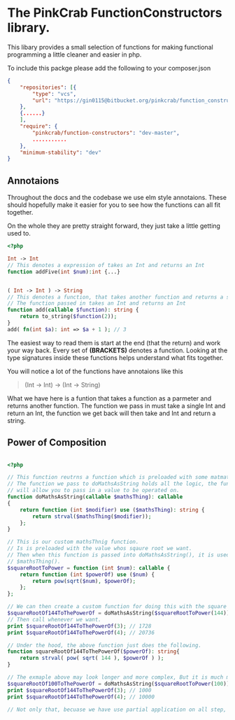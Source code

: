 # The PinkCrab FunctionConstructors library.

This libary provides a small selection of functions for making functional programming a little cleaner and easier in php.

To include this packge please add the following to your composer.json

```json
{
    "repositories": [{
        "type": "vcs",
        "url": "https://gin0115@bitbucket.org/pinkcrab/function_constructors.git"
    },
    {......}
    ],
    "require": {
        "pinkcrab/function-constructors": "dev-master",
        ...........
    },
    "minimum-stability": "dev"
}

```

## Annotaions
Throughout the docs and the codebase we use elm style annotaions. These should hopefully make it easier for you to see how the functions can all fit together.

On the whole they are pretty straight forward, they just take a little getting used to.

```php
<?php

Int -> Int 
// This denotes a expression of takes an Int and returns an Int
function addFive(int $num):int {...}


( Int -> Int ) -> String 
// This denotes a function, that takes another function and returns a string.
// The function passed in takes an Int and returns an Int
function add(callable $function): string {
    return to_string($function(2));
}
add( fn(int $a): int => $a + 1 ); // 3
```
The easiest way to read them is start at the end (that the return) and work your way back. Every set of **(BRACKETS)** denotes a function. Looking at the type signatures inside these functions helps understand what fits together.

You will notice a lot of the functions have annotaions like this
> (Int -> Int) -> (Int -> String)

What we have here is a funtion that takes a function as a parmeter and returns another function. The function we pass in must take a single Int and return an Int, the function we get back will then take and Int and return a string.


## Power of Composition

```php 

<?php

// This function reutrns a function which is preloaded with some matmatical operation.
// The function we pass to doMathsAsString holds all the logic, the function it returns
// will allow you to pass in a value to be operated on.
function doMathsAsString(callable $mathsThing): callable
{
    return function (int $modifier) use ($mathsThing): string {
        return strval($mathsThing($modifier));
    };
}

// This is our custom mathsThnig function.
// Is is preloaded with the value whos sqaure root we want.
// Then when this function is passed into doMathsAsString(), it is used as 
// $mathsThing().
$squareRootToPower = function (int $num): callable {
    return function (int $powerOf) use ($num) {
        return pow(sqrt($num), $powerOf);
    };
};

// We can then create a custom function for doing this with the square root of 144
$squareRootOf144ToThePowerOf = doMathsAsString($squareRootToPower(144));
// Then call whenever we want.
print $squareRootOf144ToThePowerOf(3); // 1728
print $squareRootOf144ToThePowerOf(4); // 20736

// Under the hood, the above function just does the following. 
function squareRootOf144ToThePowerOf($powerOf): string{
    return strval( pow( sqrt( 144 ), $powerOf ) );
}

// The exmaple above may look longer and more complex, But it is much more flexible.
$squareRootOf100ToThePowerOf = doMathsAsString($squareRootToPower(100));
print $squareRootOf144ToThePowerOf(3); // 1000
print $squareRootOf144ToThePowerOf(4); // 10000

// Not only that, becuase we have use partial application on all step, we can use these functions when contsructing more complex ones. And we have only created 1 named function (doMathsAsString()), all the rest can be created as needed.
